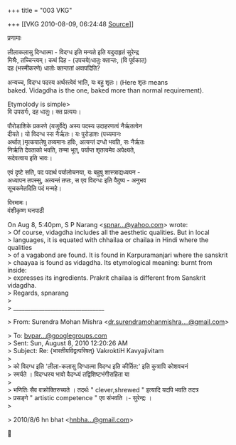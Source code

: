+++
title = "003 VKG"

+++
[[VKG	2010-08-09, 06:24:48 [Source](https://groups.google.com/g/bvparishat/c/SEnP0DA8MrU)]]



प्रणामाः

लीलाकलासु दिग्धात्मा - विदग्ध इति मन्यते इति यदुदाहृतं सुरेन्द्र  
मिश्रैः, तच्चिन्त्यम्। कथं दिह - (उपचये)धातुः क्तान्तः, (वि पूर्वकात्)  
दह (भस्मीकरणे) धातोः क्तन्ततां अवापदिति?

अन्यच्च, विदग्ध पदस्य अर्थस्त्वेवं भाति, यः बहु शृतः। (Here शृतः means  
baked. Vidagdha is the one, baked more than normal requirement).

Etymolody is simple>  
वि उपसर्गः, दह धातुः। क्त प्रत्ययः।

पौरोडाशिके प्रकरणे (यजुर्वेदे) अस्य पदस्य उदाहरणत्वं नैर्ऋतत्वेन  
दीयते। यो विदग्ध स्स नैर्ऋतः। यः पुरोडाशः (पच्यमानः  
अर्थात् )मृत्कपालेषु तव्यमानः हविः, अत्यन्तं दग्धो भवति, सः नैर्ऋतः  
निर्ऋति देवताको भवति, तन्मा भूत्, पर्याप्त शृतत्वमेव अपेक्ष्यते,  
सदेवत्वाय इति भावः।

एवं दृष्टे सति, पद पदार्थ पर्यालोचनया, यः बहुषु शास्त्राद्यध्ययन -  
अध्यापन तपस्सु, अत्यन्तं तप्तः, स एव विदग्धः इति वैदुष्य - अनुभव  
सूचकमेतदिति पदं मन्महे।

विरमामः।  
वंशीकृष्ण घनपाठी

On Aug 8, 5:40pm, S P Narang \<[spnar...@yahoo.com]()\> wrote:  
\> Of course, vidagdha includes all the aesthetic qualities. But in local  
\> languages, it is equated with chhailaa or chailaa in Hindi where the qualities  
\> of a vagabond are found. It is found in Karpuramanjari where the sanskrit  
\> chaayaa is found as vidagdha. Its etymological meaning: burnt from inside:  
\> expresses its ingredients. Prakrit chailaa is different from Sanskrit vidagdha.  
\> Regards, spnarang  
\>  
\> \_\_\_\_\_\_\_\_\_\_\_\_\_\_\_\_\_\_\_\_\_\_\_\_\_\_\_\_\_\_\_\_  

\> From: Surendra Mohan Mishra \<[dr.surendramohanmishra....@gmail.com]()\>

  
\> To: [bvpar...@googlegroups.com]()  
\> Sent: Sun, August 8, 2010 12:20:26 AM  
\> Subject: Re: {भारतीयविद्वत्परिषत्} VakroktiH Kavyajivitam  
\>  
\> को विदग्ध इति 'लीला-कलासु दिग्धात्मा विदग्ध इति कीर्तित:' इति कुत्रापि कोशवचनं  
\> स्मर्यते । विदग्धस्य भावो वैदग्ध्यं तद्विशिष्टभंगीसहिता या  
\>  
\> भणितिः सैव वक्रोक्तिरुच्यते । तदर्थः " clever,shrewed " इत्यादि यदपि भवति तदत्र  
\> प्रसङ्गे " artistic competence " एव संभवति ।- सुरेन्द्रः ।  
\>  

\> 2010/8/6 hn bhat \<[hnbha...@gmail.com]()\>



